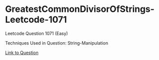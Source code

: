 # GreatestCommonDivisorOfStrings-Leetcode-1071

Leetcode Question 1071 (Easy)

Techniques Used in Question:
String-Manipulation

[Link to Question](https://leetcode.com/problems/greatest-common-divisor-of-strings/)
